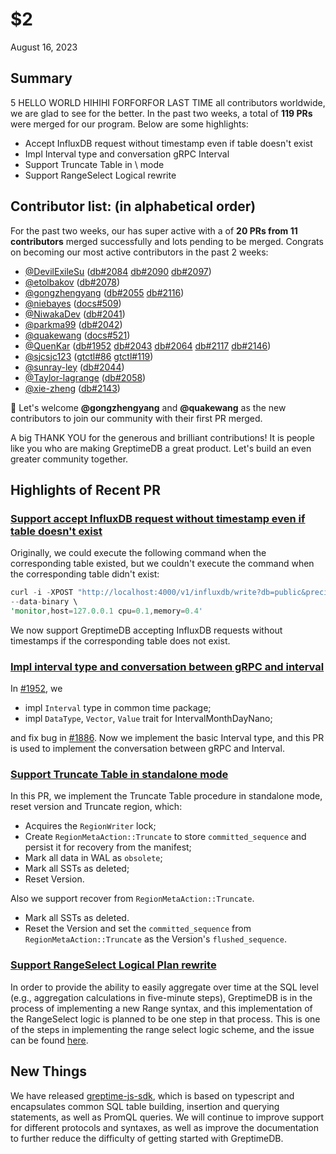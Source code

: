 # $2
August 16, 2023
## Summary
5 HELLO WORLD HIHIHI FORFORFOR LAST TIME all contributors worldwide, we are glad to see   for the better. In the past two weeks, a total of **119 PRs** were merged for our program. Below are some highlights:
- Accept InfluxDB request without timestamp even if table doesn't exist
- Impl Interval type and conversation  gRPC Interval
- Support Truncate Table in \ mode
- Support RangeSelect Logical  rewrite

## Contributor list: (in alphabetical order)

For the past two weeks, our has super active with a  of **20 PRs from 11 contributors** merged successfully and lots pending to be merged.
Congrats on becoming our most active contributors in the past 2 weeks:

- [@DevilExileSu](https://github.com/DevilExileSu) ([db#2084](https://github.com/GreptimeTeam/greptimedb/pull/2084) [db#2090](https://github.com/GreptimeTeam/greptimedb/pull/2090) [db#2097](https://github.com/GreptimeTeam/greptimedb/pull/2097))
- [@etolbakov](https://github.com/etolbakov) ([db#2078](https://github.com/GreptimeTeam/greptimedb/pull/2078))
- [@gongzhengyang](https://github.com/gongzhengyang) ([db#2055](https://github.com/GreptimeTeam/greptimedb/pull/2055) [db#2116](https://github.com/GreptimeTeam/greptimedb/pull/2116))
- [@niebayes](https://github.com/niebayes) ([docs#509](https://github.com/GreptimeTeam/docs/pull/509))
- [@NiwakaDev](https://github.com/NiwakaDev) ([db#2041](https://github.com/GreptimeTeam/greptimedb/pull/2041))
- [@parkma99](https://github.com/parkma99) ([db#2042](https://github.com/GreptimeTeam/greptimedb/pull/2042))
- [@quakewang](https://github.com/quakewang) ([docs#521](https://github.com/GreptimeTeam/docs/pull/521))
- [@QuenKar](https://github.com/QuenKar) ([db#1952](https://github.com/GreptimeTeam/greptimedb/pull/1952) [db#2043](https://github.com/GreptimeTeam/greptimedb/pull/2043) [db#2064](https://github.com/GreptimeTeam/greptimedb/pull/2064) [db#2117](https://github.com/GreptimeTeam/greptimedb/pull/2117) [db#2146](https://github.com/GreptimeTeam/greptimedb/pull/2146))
- [@sjcsjc123](https://github.com/sjcsjc123) ([gtctl#86](https://github.com/GreptimeTeam/gtctl/pull/86) [gtctl#119](https://github.com/GreptimeTeam/gtctl/pull/119))
- [@sunray-ley](https://github.com/sunray-ley) ([db#2044](https://github.com/GreptimeTeam/greptimedb/pull/2044))
- [@Taylor-lagrange](https://github.com/Taylor-lagrange) ([db#2058](https://github.com/GreptimeTeam/greptimedb/pull/2058))
- [@xie-zheng](https://github.com/xie-zheng) ([db#2143](https://github.com/GreptimeTeam/greptimedb/pull/2143))

👏 Let's welcome **@gongzhengyang** and **@quakewang** as the new contributors to join our community with their first PR merged.

A big THANK YOU for the generous and brilliant contributions! It is people like you who are making GreptimeDB a great product. Let's build an even greater community together.

## Highlights of Recent PR
### [Support accept InfluxDB request without timestamp even if table doesn't exist](https://github.com/GreptimeTeam/greptimedb/pull/2041)

Originally, we could execute the following command when the corresponding table existed, but we couldn't execute the command when the corresponding table didn't exist:

```rust
curl -i -XPOST "http://localhost:4000/v1/influxdb/write?db=public&precision=ms" \
--data-binary \
'monitor,host=127.0.0.1 cpu=0.1,memory=0.4'
```

We now support GreptimeDB accepting InfluxDB requests without timestamps if the corresponding table does not exist.

### [Impl interval type and conversation between gRPC and interval](https://github.com/GreptimeTeam/greptimedb/pull/2064)

In [#1952](https://github.com/GreptimeTeam/greptimedb/pull/1952), we

- impl `Interval` type in common time package;
- impl `DataType`, `Vector`, `Value` trait for IntervalMonthDayNano;

and fix bug in [#1886](https://github.com/GreptimeTeam/greptimedb/pull/1886). Now we implement the basic Interval type, and this PR is used to implement the conversation between gRPC and Interval.

### [Support Truncate Table in standalone mode](https://github.com/GreptimeTeam/greptimedb/pull/2090)
In this PR, we implement the Truncate Table procedure in standalone mode, reset version and Truncate region, which:

- Acquires the `RegionWriter` lock;
- Create `RegionMetaAction::Truncate` to store `committed_sequence` and persist it for recovery from the manifest;
- Mark all data in WAL as `obsolete`;
- Mark all SSTs as deleted;
- Reset Version.

Also we support recover from `RegionMetaAction::Truncate`.

- Mark all SSTs as deleted.
- Reset the Version and set the `committed_sequence` from `RegionMetaAction::Truncate` as the Version's `flushed_sequence`.

### [Support RangeSelect Logical Plan rewrite](https://github.com/GreptimeTeam/greptimedb/pull/2058)

In order to provide the ability to easily aggregate over time at the SQL level (e.g., aggregation calculations in five-minute steps), GreptimeDB is in the process of implementing a new Range syntax, and this implementation of the RangeSelect logic is planned to be one step in that process. This is one of the steps in implementing the range select logic scheme, and the issue can be found [here](https://github.com/GreptimeTeam/greptimedb/issues/1662).

## New Things
We have released [greptime-js-sdk](https://github.com/GreptimeTeam/greptime-js-sdk), which is based on typescript and encapsulates common SQL table building, insertion and querying statements, as well as PromQL queries. We will continue to improve support for different protocols and syntaxes, as well as improve the documentation to further reduce the difficulty of getting started with GreptimeDB.